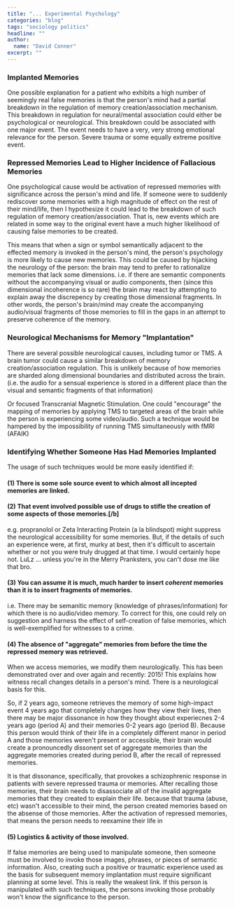 ```yaml
---
title: "... Experimental Psychology"
categories: "blog"
tags: "sociology politics"
headline: ""
author:
  name: "David Conner"
excerpt: ""
---
```


### Implanted Memories

One possible explanation for a patient who exhibits a high number of
seemingly real false memories is that the person's mind had a partial
breakdown in the regulation of memory creation/association mechanism.
This breakdown in regulation for neural/mental association could
either be psychological or neurological. This breakdown could be
associated with one major event. The event needs to have a very, very
strong emotional relevance for the person. Severe trauma or some
equally extreme positive event.

### Repressed Memories Lead to Higher Incidence of Fallacious Memories

One psychological cause would be activation of repressed memories with
significance across the person's mind and life. If someone were to
suddenly rediscover some memories with a high magnitude of effect on
the rest of their mind/life, then I hypothesize it could lead to the
breakdown of such regulation of memory creation/association. That is,
new events which are related in some way to the original event have a
much higher likelihood of causing false memories to be created.

This means that when a sign or symbol semantically adjacent to the
effected memory is invoked in the person's mind, the person's
psychology is more likely to cause new memories. This could be caused
by hijacking the neurology of the person: the brain may tend to prefer
to rationalize memories that lack some dimensions. i.e. if there are
semantic components without the accompanying visual or audio
components, then (since this dimensional incoherence is so rare) the
brain may react by attempting to explain away the discrepency by
creating those dimensional fragments. In other words, the person's
brain/mind may create the accompanying audio/visual fragments of those
memories to fill in the gaps in an attempt to preserve coherence of
the memory.

### Neurological Mechanisms for Memory "Implantation"

There are several possible neurological causes, including tumor or
TMS. A brain tumor could cause a similar breakdown of memory
creation/association regulation. This is unlikely because of how
memories are sharded along dimensional boundaries and distributed
across the brain. (i.e. the audio for a sensual experience is stored
in a different place than the visual and semantic fragments of that
information)

Or focused Transcranial Magnetic Stimulation. One could "encourage"
the mapping of memories by applying TMS to targeted areas of the brain
while the person is experiencing some video/audio. Such a technique
would be hampered by the impossibility of running TMS simultaneously
with fMRI (AFAIK)

### Identifying Whether Someone Has Had Memories Implanted

The usage of such techniques would be more easily identified if:

#### (1) There is some sole source event to which almost all incepted memories are linked.

#### (2) That event involved possible use of drugs to stifle the creation of some aspects of those memories.[/b]

e.g. propranolol or Zeta Interacting Protein (a la blindspot) might
suppress the neurological accessibility for some memories. But, if the
details of such an experience were, at first, murky at best, then it's
difficult to ascertain whether or not you were truly drugged at that
time. I would certainly hope not. LuLz ... unless you're in the Merry
Pranksters, you can't dose me like that bro.

#### (3) You can assume it is much, much harder to insert *coherent* memories than it is to insert fragments of memories.

i.e. There may be semanitic memory (knowledge of phrases/information)
for which there is no audio/video memory. To correct for this, one
could rely on suggestion and harness the effect of self-creation of
false memories, which is well-exemplified for witnesses to a crime.

#### (4) The absence of "aggregate" memories from before the time the repressed memory was retrieved.

When we access memories, we modify them neurologically. This has been
demonstrated over and over again and recently: 2015! This explains how
witness recall changes details in a person's mind. There is a
neurological basis for this.

So, if 2 years ago, someone retrieves the memory of some high-impact
event 4 years ago that completely changes how they view their lives,
then there may be major dissonance in how they thought about
experiecnes 2-4 years ago (period A) and their memories 0-2 years ago
(period B). Because this person would think of their life in a
completely different manor in period A and those memories weren't
present or accessible, their brain would create a pronouncedly
dissonent set of aggregate memories than the aggregate memories
created during period B, after the recall of repressed memories.

It is that dissonance, specifically, that provokes a schizophrenic
response in patients with severe repressed trauma or memories. After
recalling those memories, their brain needs to disassociate all of the
invalid aggregate memories that they created to explain their
life. because that trauma (abuse, etc) wasn't accessible to their
mind, the person created memories based on the absense of those
memories. After the activation of repressed memories, that means the
person needs to reexamine their life in

#### (5) Logistics & activity of those involved.

If false memories are being used to manipulate someone, then someone
must be involved to invoke those images, phrases, or pieces of
semantic information. Also, creating such a positive or traumatic
experience used as the basis for subsequent memory implantation must
require significant planning at some level. This is really the weakest
link. If this person is manipulated with such techniques, the persons
invoking those probably won't know the significance to the person.
